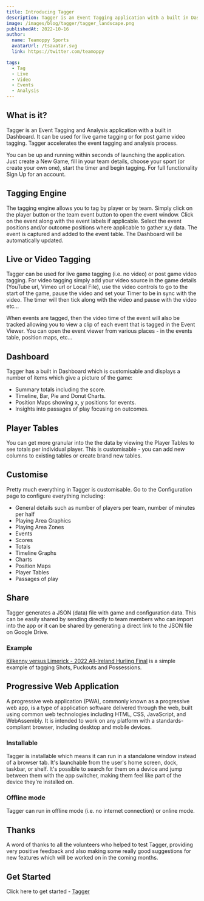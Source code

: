 ```yaml
---
title: Introducing Tagger
description: Tagger is an Event Tagging application with a built in Dashboard. It can be used for live game tagging or for post game video tagging. Tagger accelerates the event tagging and analysis process.
image: /images/blog/tagger/tagger_landscape.png
publishedAt: 2022-10-16
author:
  name: Teamoppy Sports
  avatarUrl: /tsavatar.svg
  link: https://twitter.com/teamoppy

tags:
  - Tag
  - Live
  - Video
  - Events
  - Analysis
---
```


## What is it?

Tagger is an Event Tagging and Analysis application with a built in Dashboard. It can be used for live game tagging or for post game video tagging. Tagger accelerates the event tagging and analysis process.

You can be up and running within seconds of launching the application. Just create a New Game, fill in your team details, choose your sport (or create your own one), start the timer and begin tagging. For full functionality Sign Up for an account.

## Tagging Engine

The tagging engine allows you to tag by player or by team. Simply click on the player button or the team event button to open the event window. Click on the event along with the event labels if applicable. Select the event positions and/or outcome positions where applicable to gather x,y data. The event is captured and added to the event table. The Dashboard will be automatically updated.

## Live or Video Tagging

Tagger can be used for live game tagging (i.e. no video) or post game video tagging. For video tagging simply add your video source in the game details (YouTube url, Vimeo url or Local File), use the video controls to go to the start of the game, pause the video and set your Timer to be in sync with the video. The timer will then tick along with the video and pause with the video etc...

When events are tagged, then the video time of the event will also be tracked allowing you to view a clip of each event that is tagged in the Event Viewer. You can open the event viewer from various places - in the events table, position maps, etc...

## Dashboard

Tagger has a built in Dashboard which is customisable and displays a number of items which give a picture of the game:
- Summary totals including the score.
- Timeline, Bar, Pie and Donut Charts.
- Position Maps showing x, y positions for events.
- Insights into passages of play focusing on outcomes.

## Player Tables

You can get more granular into the the data by viewing the Player Tables to see totals per individual player. This is customisable - you can add new columns to existing tables or create brand new tables.

## Customise

Pretty much everything in Tagger is customisable. Go to the Configuration page to configure everything including:
- General details such as number of players per team, number of minutes per half
- Playing Area Graphics
- Playing Area Zones
- Events
- Scores
- Totals
- Timeline Graphs
- Charts
- Position Maps
- Player Tables
- Passages of play

## Share

Tagger generates a JSON (data) file with game and configuration data. This can be easily shared by sending directly to team members who can import into the app or it can be shared by generating a direct link to the JSON file on Google Drive.

### Example


[Kilkenny versus Limerick - 2022 All-Ireland Hurling Final](https://tagger.teamoppy.com/?game=https%3A%2F%2Fdrive.google.com%2Ffile%2Fd%2F1-B5wTWIoMfON1j0jHLmf0tL2PJMT24Bj%2Fview%3Fusp%3Dshare_link) is a simple example of tagging Shots, Puckouts and Possessions.


## Progressive Web Application

A progressive web application (PWA), commonly known as a progressive web app, is a type of application software delivered through the web, built using common web technologies including HTML, CSS, JavaScript, and WebAssembly. It is intended to work on any platform with a standards-compliant browser, including desktop and mobile devices.

### Installable

Tagger is installable which means it can run in a standalone window instead of a browser tab. It's launchable from the user's home screen, dock, taskbar, or shelf. It's possible to search for them on a device and jump between them with the app switcher, making them feel like part of the device they're installed on.

### Offline mode

Tagger can run in offline mode (i.e. no internet connection) or online mode.

## Thanks

A word of thanks to all the volunteers who helped to test Tagger, providing very positive feedback and also making some really good suggestions for new features which will be worked on in the coming months.

## Get Started

Click here to get started - [Tagger](https://tagger.teamoppy.com)